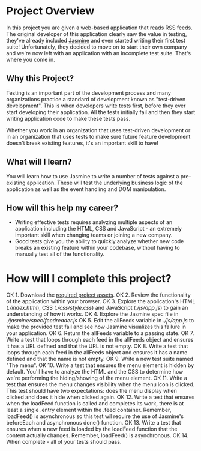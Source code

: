 # Project Overview

In this project you are given a web-based application that reads RSS feeds. The original developer of this application clearly saw the value in testing, they've already included [Jasmine](http://jasmine.github.io/) and even started writing their first test suite! Unfortunately, they decided to move on to start their own company and we're now left with an application with an incomplete test suite. That's where you come in.


## Why this Project?

Testing is an important part of the development process and many organizations practice a standard of development known as "test-driven development". This is when developers write tests first, before they ever start developing their application. All the tests initially fail and then they start writing application code to make these tests pass.

Whether you work in an organization that uses test-driven development or in an organization that uses tests to make sure future feature development doesn't break existing features, it's an important skill to have!


## What will I learn?

You will learn how to use Jasmine to write a number of tests against a pre-existing application. These will test the underlying business logic of the application as well as the event handling and DOM manipulation.


## How will this help my career?

* Writing effective tests requires analyzing multiple aspects of an application including the HTML, CSS and JavaScript - an extremely important skill when changing teams or joining a new company.
* Good tests give you the ability to quickly analyze whether new code breaks an existing feature within your codebase, without having to manually test all of the functionality.


# How will I complete this project?

OK 1. Download the [required project assets](http://github.com/udacity/frontend-nanodegree-feedreader).
OK 2. Review the functionality of the application within your browser.
OK 3. Explore the application's HTML (*./index.html*), CSS (*./css/style.css*) and JavaScript (*./js/app.js*) to gain an understanding of how it works.
OK 4. Explore the Jasmine spec file in *./jasmine/spec/feedreader.js*
OK 5. Edit the allFeeds variable in *./js/app.js* to make the provided test fail and see how Jasmine visualizes this failure in your application.
OK 6. Return the allFeeds variable to a passing state.
OK 7. Write a test that loops through each feed in the allFeeds object and ensures it has a URL defined and that the URL is not empty.
OK 8. Write a test that loops through each feed in the allFeeds object and ensures it has a name defined and that the name is not empty.
OK 9. Write a new test suite named "The menu".
OK 10. Write a test that ensures the menu element is hidden by default. You'll have to analyze the HTML and the CSS to determine how we're performing the hiding/showing of the menu element.
OK 11. Write a test that ensures the menu changes visibility when the menu icon is clicked. This test should have two expectations: does the menu display when clicked and does it hide when clicked again.
OK 12. Write a test that ensures when the loadFeed function is called and completes its work, there is at least a single .entry element within the .feed container. Remember, loadFeed() is asynchronous so this test wil require the use of Jasmine's beforeEach and asynchronous done() function.
OK 13. Write a test that ensures when a new feed is loaded by the loadFeed function that the content actually changes. Remember, loadFeed() is asynchronous.
OK 14. When complete - all of your tests should pass.
